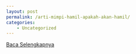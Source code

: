 ```yaml
---
layout: post
permalink: /arti-mimpi-hamil-apakah-akan-hamil/
categories:
    - Uncategorized
---
```


[Baca Selengkapnya](/02)